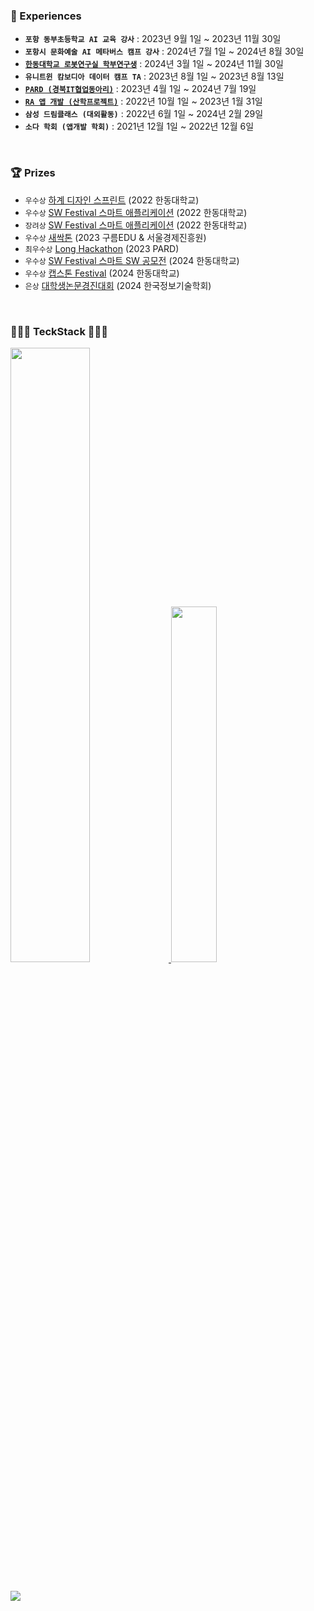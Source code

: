 ### 🙈 Experiences

- **```포항 동부초등학교 AI 교육 강사```** : 2023년 9월 1일 ~ 2023년 11월 30일<br>
- **```포항시 문화예술 AI 메타버스 캠프 강사```** : 2024년 7월 1일 ~ 2024년 8월 30일<br>
- **[```한동대학교 로봇연구실 학부연구생```](https://github.com/haram22/Liku_App.git)** : 2024년 3월 1일 ~ 2024년 11월 30일<br>
- **```유니트윈 캄보디아 데이터 캠프 TA```** : 2023년 8월 1일 ~ 2023년 8월 13일<br>
- **[```PARD (경북IT협업동아리)```](https://github.com/haram22/PARD_iOS)** : 2023년 4월 1일 ~ 2024년 7월 19일<br>
- **[```RA 앱 개발 (산학프로젝트)```](https://github.com/haram22/RA_app_2.git)** : 2022년 10월 1일 ~ 2023년 1월 31일<br>
- **```삼성 드림클래스 (대외활동)```** : 2022년 6월 1일 ~ 2024년 2월 29일<br>
- **```소다 학회 (앱개발 학회)```** : 2021년 12월 1일 ~ 2022년 12월 6일<br>
<br>

### 🏆 Prizes
- ```우수상``` [하계 디자인 스프린트](https://github.com/haram22/ZeroSoda22.git) (2022 한동대학교)<br>
- ```우수상```	[SW Festival 스마트 애플리케이션](https://github.com/haram22/ZeroSoda22.git) (2022 한동대학교)<br>
- ```장려상```	[SW Festival 스마트 애플리케이션](https://github.com/haram22/mobile-app-project.git) (2022 한동대학교)<br>
- ```우수상```	[새싹톤](https://github.com/haram22/sessakthon.git) (2023 구름EDU & 서울경제진흥원)<br>
- ```최우수상```  [Long Hackathon](https://github.com/haram22/Sabotage_Client.git) (2023 PARD)<br>
- ```우수상```	[SW Festival 스마트 SW 공모전](https://github.com/haram22/Sabotage_Client.git) (2024 한동대학교)<br>
- ```우수상```	[캡스톤 Festival](https://github.com/haram22/Liku_App.git) (2024 한동대학교)<br>
- ```은상```	[대학생논문경진대회](https://github.com/haram22/Liku_App.git) (2024 한국정보기술학회)<br>
<br>

### 👩🏻‍💻 TeckStack 👩🏻‍💻

<a href="https://github.com/anuraghazra/github-readme-stats">
  <img src="https://github-readme-stats.vercel.app/api?username=haram22&show_icons=true&theme=material-palenight&hide_border=true&bg_color=20232a&icon_color=E3E3E3A8&text_color=fff&title_color=918FE0&count_private=true" width=50.2% />
</a>

<a href="https://github.com/haram22/github-stats">
<img src="https://github-readme-stats.vercel.app/api/top-langs/?username=haram22&layout=compact&theme=material-palenight&hide_border=true&bg_color=20232a&icon_color=E3E3E3A8&text_color=fff&title_color=918FE0&count_private=true" width=38.2% />
  
</a>
<a href="https://github.com/ashutosh00710/github-readme-activity-graph">
</a>
<br><br>

<a href="https://hits.seeyoufarm.com"><img src="https://hits.seeyoufarm.com/api/count/incr/badge.svg?url=https%3A%2F%2Fgithub.com%2Fharam22%2F&count_bg=%23FD98E2&title_bg=%23555555&icon=&icon_color=%23DFC0C0&title=hits&edge_flat=false"/></a>
